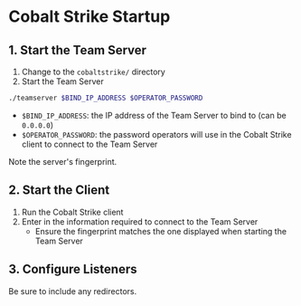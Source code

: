 # Cobalt Strike Startup

## 1. Start the Team Server

1. Change to the `cobaltstrike/` directory
2. Start the Team Server

```bash
./teamserver $BIND_IP_ADDRESS $OPERATOR_PASSWORD
```

- `$BIND_IP_ADDRESS`: the IP address of the Team Server to bind to (can be `0.0.0.0`)
- `$OPERATOR_PASSWORD`: the password operators will use in the Cobalt Strike client to connect to the Team Server

Note the server's fingerprint.

## 2. Start the Client

1. Run the Cobalt Strike client
2. Enter in the information required to connect to the Team Server
	- Ensure the fingerprint matches the one displayed when starting the Team Server

## 3. Configure Listeners

Be sure to include any redirectors.
